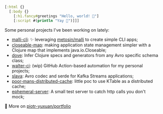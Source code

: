 ``` clj
[:html {}
  [:body {}
    [:h1.fancy#greetings "Hello, world! 🌅"]
    [:script #(println "Yay 🎉")]]]
```

Some personal projects I've been working on lately:

- [malli-cli](https://github.com/piotr-yuxuan/malli-cli): ✨ leveraging [metosin/malli](https://github.com/metosin/malli) to create simple CLI apps;
- [closeable-map](https://github.com/piotr-yuxuan/closeable-map): making application state management simpler with a Clojure map that implements java.io.Closeable;
- [dove](https://github.com/piotr-yuxuan/dove): Infer Clojure specs and generators from any Avro specific schema class;
- [walter-ci](https://github.com/piotr-yuxuan/walter-ci): (wip) GitHub Action-based automation for my personal projects;
- [slava](https://github.com/piotr-yuxuan/slava): Avro codec and serde for Kafka Streams applications;
- [poor-mans-distributed-cache](https://github.com/piotr-yuxuan/poor-mans-distributed-cache): little poc to use KTable as a distributed cache;
- [ephemeral-server](https://github.com/piotr-yuxuan/ephemeral-server): A small test server to catch http calls you don't mock;

🔗 More on [piotr-yuxuan/portfolio](https://gist.github.com/piotr-yuxuan/4a71ca1dc3c98e8572901c88b031b932)
